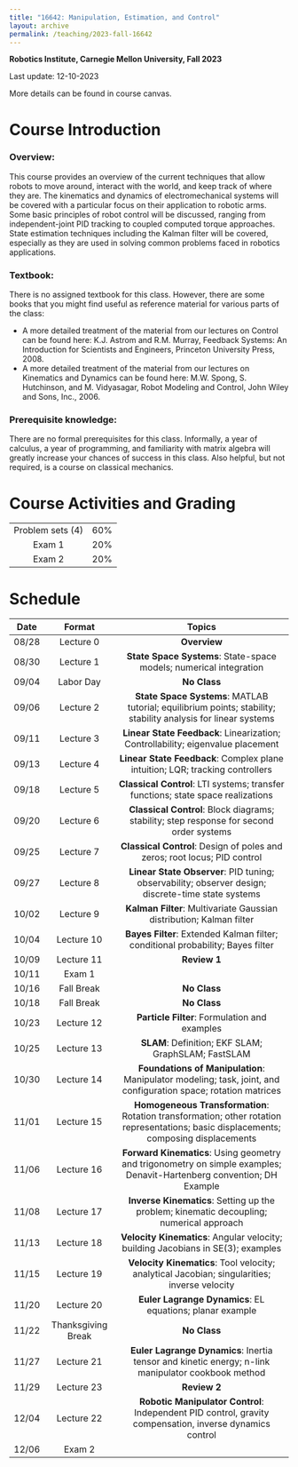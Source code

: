 ```yaml
---
title: "16642: Manipulation, Estimation, and Control"
layout: archive
permalink: /teaching/2023-fall-16642
---
```

**Robotics Institute, Carnegie Mellon University, Fall 2023**

Last update: 12-10-2023

More details can be found in course canvas.

Course Introduction
======
### Overview:
This course provides an overview of the current techniques that allow robots to move around, interact with the world, and keep track of where they are. 
The kinematics and dynamics of electromechanical systems will be covered with a particular focus on their application to robotic arms. 
Some basic principles of robot control will be discussed, ranging from independent-joint PID tracking to coupled computed torque approaches. 
State estimation techniques including the Kalman filter will be covered, especially as they are used in solving common problems faced in robotics applications.


### Textbook: 
There is no assigned textbook for this class. 
However, there are some books that you might find useful as reference material for various parts of the class: 
- A more detailed treatment of the material from our lectures on Control can be found here: 
K.J. Astrom and R.M. Murray, Feedback Systems: An Introduction for Scientists and Engineers, Princeton University Press, 2008.
- A more detailed treatment of the material from our lectures on Kinematics and Dynamics can be found here: 
M.W. Spong, S. Hutchinson, and M. Vidyasagar, Robot Modeling and Control, John Wiley and Sons, Inc., 2006.

  
### Prerequisite knowledge: 
There are no formal prerequisites for this class. 
Informally, a year of calculus, a year of programming, and familiarity with matrix algebra will greatly increase your chances of success in this class. 
Also helpful, but not required, is a course on classical mechanics.

Course Activities and Grading
======


|                  |     |
|:----------------:|:---:|
| Problem sets (4) | 60% |
|      Exam 1      | 20% |
|      Exam 2      | 20% |


Schedule
======

| Date  |          Format           |                                                                Topics                                                                 |
|:-----:|:-------------------------:|:-------------------------------------------------------------------------------------------------------------------------------------:|
| 08/28 |         Lecture 0         |                                                             **Overview**                                                              |
| 08/30 |         Lecture 1         |                                  **State Space Systems**: State-space models; numerical integration                                   |
| 09/04 |         Labor Day         |                                                             **No Class**                                                              |   
| 09/06 |         Lecture 2         |            **State Space Systems**: MATLAB tutorial; equilibrium points; stability; stability analysis for linear systems             |	 
| 09/11 |         Lecture 3         |                            **Linear State Feedback**: Linearization; Controllability; eigenvalue placement                            |
| 09/13 |         Lecture 4         |                             **Linear State Feedback**: Complex plane intuition; LQR; tracking controllers                             |
| 09/18 |         Lecture 5         |                           **Classical Control**: LTI systems; transfer functions; state space realizations                            |
| 09/20 |         Lecture 6         |                       **Classical Control**: Block diagrams; stability; step response for second order systems                        |
| 09/25 |         Lecture 7         |                               **Classical Control**: Design of poles and zeros; root locus; PID control                               |
| 09/27 |         Lecture 8         |                  **Linear State Observer**: PID tuning; observability; observer design; discrete-time state systems                   |
| 10/02 |         Lecture 9         |                                 **Kalman Filter**: Multivariate Gaussian distribution; Kalman filter                                  |
| 10/04 |        Lecture 10         |                            **Bayes Filter**: Extended Kalman filter; conditional probability; Bayes filter                            |
| 10/09 |        Lecture 11         |                                                             **Review 1**                                                              |
| 10/11 |          Exam 1           |
| 10/16 |        Fall Break         |                                                             **No Class**                                                              |
| 10/18 |        Fall Break         |                                                             **No Class**                                                              |                           
| 10/23 |        Lecture 12         |                                             **Particle Filter**: Formulation and examples                                             |
| 10/25 |        Lecture 13         |                                          **SLAM**: Definition; EKF SLAM; GraphSLAM; FastSLAM                                          |
| 10/30 |        Lecture 14         |            **Foundations of Manipulation**: Manipulator modeling; task, joint, and configuration space; rotation matrices             |
| 11/01 |        Lecture 15         | **Homogeneous Transformation**: Rotation transformation; other rotation representations; basic displacements; composing displacements |
| 11/06 |        Lecture 16         |         **Forward Kinematics**: Using geometry and trigonometry on simple examples; Denavit-Hartenberg convention; DH Example         |
| 11/08 |        Lecture 17         |                       **Inverse Kinematics**: Setting up the problem; kinematic decoupling; numerical approach                        | 
| 11/13 |        Lecture 18         |                           **Velocity Kinematics**: Angular velocity; building Jacobians in SE(3); examples                            |
| 11/15 |        Lecture 19         |                     **Velocity Kinematics**: Tool velocity; analytical Jacobian; singularities; inverse velocity                      |
| 11/20 |        Lecture 20         |                                       **Euler Lagrange Dynamics**: EL equations; planar example                                       | 
| 11/22 |    Thanksgiving Break     |                                                             **No Class**                                                              |                    
| 11/27 |        Lecture 21         |                  **Euler Lagrange Dynamics**: Inertia tensor and kinetic energy; n-link manipulator cookbook method                   |
| 11/29 |        Lecture 23         |                                                             **Review 2**                                                              |
| 12/04 |        Lecture 22         |               **Robotic Manipulator Control**: Independent PID control, gravity compensation, inverse dynamics control                |
| 12/06 |          Exam 2           |
